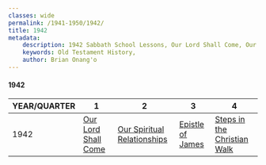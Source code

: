 ```yaml
---
classes: wide
permalink: /1941-1950/1942/
title: 1942
metadata:
    description: 1942 Sabbath School Lessons, Our Lord Shall Come, Our Spiritual Relationships, Epistle of James, Steps in the Christian Walk
    keywords: Old Testament History,
    author: Brian Onang'o
---
```


#### 1942

YEAR/QUARTER |   1  | 2| 3| 4
-------------|------------|---|--|---
1942   |  [Our Lord Shall Come](/1941-1950/1942/quarter1) | [Our Spiritual Relationships](/1941-1950/1942/quarter2) | [Epistle of James](/1941-1950/1942/quarter3) | [Steps in the Christian Walk](/1941-1950/1942/quarter4) |
 